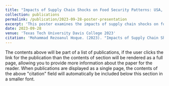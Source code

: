 ```yaml
---
title: "Impacts of Supply Chain Shocks on Food Security Patterns: USA, Canada, and Mexico - Unrevealing the Resilience"
collection: publications
permalink: /publication/2023-09-28-poster-presentation
excerpt: 'This poster examines the impacts of supply chain shocks on food security patterns in the USA, Canada, and Mexico, focusing on resilience.'
date: 2023-09-28
venue: 'Texas Tech University Davis College 2023'
citation: 'Mohammad Rezoanul Hoque. (2023). "Impacts of Supply Chain Shocks on Food Security Patterns: USA, Canada, and Mexico - Unrevealing the Resilience." Poster presented at the Texas Tech University Davis College 2023.'
---
```


The contents above will be part of a list of publications, if the user clicks the link for the publication than the contents of section will be rendered as a full page, allowing you to provide more information about the paper for the reader. When publications are displayed as a single page, the contents of the above "citation" field will automatically be included below this section in a smaller font.